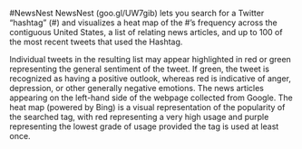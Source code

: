 #NewsNest
NewsNest (goo.gl/UW7gib) lets you search for a Twitter “hashtag” (#) and visualizes a heat map of the #’s frequency across the contiguous United States, a list of relating news articles, and up to 100 of the most recent tweets that used the Hashtag.

Individual tweets in the resulting list may appear highlighted in red or green representing the general sentiment of the tweet. If green, the tweet is recognized as having a positive outlook, whereas red is indicative of anger, depression, or other generally negative emotions. 
The news articles appearing on the left-hand side of the webpage collected from Google. 
The heat map (powered by Bing) is a visual representation of the popularity of the searched tag, with red representing a very high usage and purple representing the lowest grade of usage provided the tag is used at least once.
